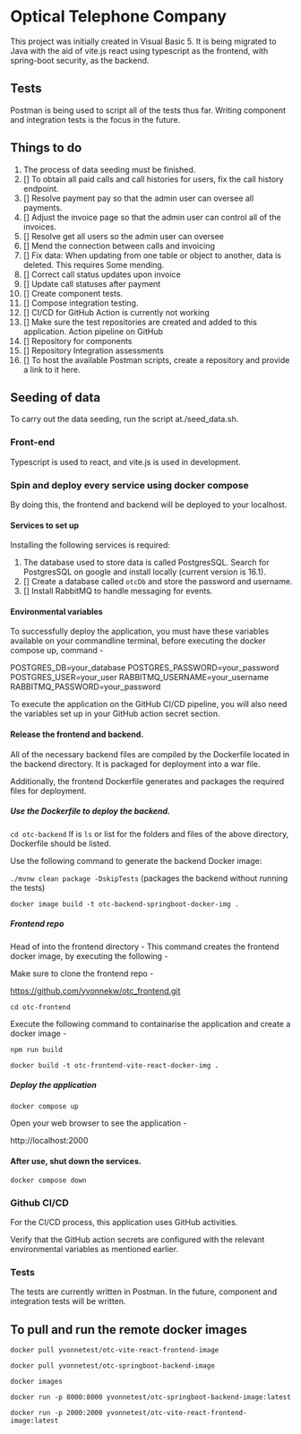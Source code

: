 # Optical Telephone Company

This project was initially created in Visual Basic 5. It is being migrated to Java with the aid of vite.js react using typescript as the frontend,
with spring-boot security, as the backend.

## Tests

Postman is being used to script all of the tests thus far. Writing component and integration tests is the focus in the future.

## Things to do

1. The process of data seeding must be finished.
2. [] To obtain all paid calls and call histories for users, fix the call history endpoint.
3. [] Resolve payment pay so that the admin user can oversee all payments.
4. [] Adjust the invoice page so that the admin user can control all of the invoices.
5. [] Resolve get all users so the admin user can oversee
6. [] Mend the connection between calls and invoicing
7. [] Fix data: When updating from one table or object to another, data is deleted. This requires Some mending.
8. [] Correct call status updates upon invoice
9. [] Update call statuses after payment
10. [] Create component tests.
11. [] Compose integration testing.
12. [] CI/CD for GitHub Action is currently not working
13. [] Make sure the test repositories are created and added to this application. Action pipeline on GitHub
14. [] Repository for components
15. [] Repository Integration assessments
16. [] To host the available Postman scripts, create a repository and provide a link to it here.

## Seeding of data

To carry out the data seeding, run the script at./seed_data.sh.

### Front-end

Typescript is used to react, and vite.js is used in development.

### Spin and deploy every service using docker compose

By doing this, the frontend and backend will be deployed to your localhost.

#### Services to set up

Installing the following services is required:

1. The database used to store data is called PostgresSQL. Search for PostgresSQL on google and install locally (current version is 16.1).
2. [] Create a database called `otcDb` and store the password and username.
3. [] Install RabbitMQ to handle messaging for events.

#### Environmental variables

To successfully deploy the application, you must have these variables available on your commandline terminal, before executing the
docker compose up, command -

POSTGRES_DB=your_database
POSTGRES_PASSWORD=your_password
POSTGRES_USER=your_user
RABBITMQ_USERNAME=your_username
RABBITMQ_PASSWORD=your_password

To execute the application on the GitHub CI/CD pipeline, you will also need the variables set up in your GitHub action secret section.

#### Release the frontend and backend.

All of the necessary backend files are compiled by the Dockerfile located in the backend directory.
It is packaged for deployment into a war file.

Additionally, the frontend Dockerfile generates and packages the required files for deployment.

##### Use the Dockerfile to deploy the backend.

`cd otc-backend`
If is `ls` or list for the folders and files of the above directory, Dockerfile should be listed.

Use the following command to generate the backend Docker image:

`./mvnw clean package -DskipTests` (packages the backend without running the tests)

`docker image build -t otc-backend-springboot-docker-img .`

##### Frontend repo

Head of into the frontend directory - This command creates the frontend docker image, by executing the following -

Make sure to clone the frontend repo -

https://github.com/yvonnekw/otc_frontend.git


`cd otc-frontend`

Execute the following command to containarise the application and create a docker image -

`npm run build`

`docker build -t otc-frontend-vite-react-docker-img .`

##### Deploy the application

`docker compose up`

Open your web browser to see the application -

http://localhost:2000

#### After use, shut down the services.

`docker compose down`

### Github CI/CD

For the CI/CD process, this application uses GitHub activities.

Verify that the GitHub action secrets are configured with the relevant environmental variables as mentioned earlier.

### Tests

The tests are currently written in Postman. In the future, component and integration tests will be written.

## To pull and run the remote docker images

`docker pull yvonnetest/otc-vite-react-frontend-image`

`docker pull yvonnetest/otc-springboot-backend-image`

`docker images`

`docker run -p 8000:8000 yvonnetest/otc-springboot-backend-image:latest`

`docker run -p 2000:2000 yvonnetest/otc-vite-react-frontend-image:latest`

